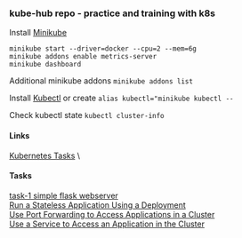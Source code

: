 ### kube-hub repo - practice and training with k8s 
Install [Minikube](https://minikube.sigs.k8s.io/docs/start/) 

```shell
minikube start --driver=docker --cpu=2 --mem=6g
minikube addons enable metrics-server
minikube dashboard
```
Additional minikube addons `minikube addons list`

Install [Kubectl](https://kubernetes.io/docs/tasks/tools/install-kubectl-linux/) or create `alias kubectl="minikube kubectl --`

Check kubectl state `kubectl cluster-info`

#### Links
[Kubernetes Tasks](https://kubernetes.io/docs/tasks/) \

#### Tasks
[task-1 simple flask webserver](https://github.com/dmitriyshub/kube-hub/blob/main/task-1/) \
[Run a Stateless Application Using a Deployment](https://github.com/dmitriyshub/kube-hub/tree/main/tutorials/1-statelessApp) \
[Use Port Forwarding to Access Applications in a Cluster](https://github.com/dmitriyshub/kube-hub/tree/main/tutorials/2-portForward) \
[Use a Service to Access an Application in the Cluster](https://kubernetes.io/docs/tasks/access-application-cluster/service-access-application-cluster/) 


